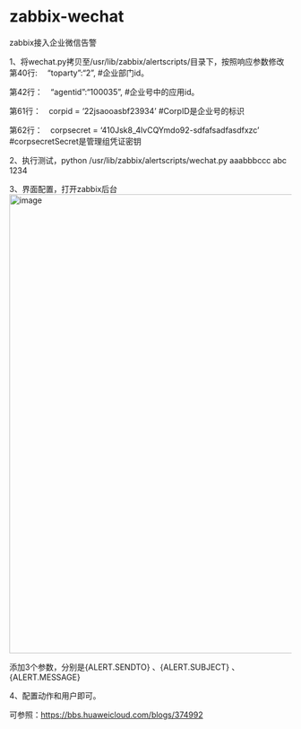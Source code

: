 # zabbix-wechat
zabbix接入企业微信告警




1、将wechat.py拷贝至/usr/lib/zabbix/alertscripts/目录下，按照响应参数修改
第40行:  “toparty”:“2”, #企业部门id。

第42行： “agentid”:“100035”, #企业号中的应用id。

第61行： corpid = ‘22jsaooasbf23934’ #CorpID是企业号的标识

第62行： corpsecret = ‘410Jsk8_4lvCQYmdo92-sdfafsadfasdfxzc’ #corpsecretSecret是管理组凭证密钥

2、执行测试，python /usr/lib/zabbix/alertscripts/wechat.py aaabbbccc abc 1234

3、界面配置，打开zabbix后台
<img width="818" alt="image" src="https://user-images.githubusercontent.com/24469322/231050171-9de6ae39-17d5-4ff9-bf98-1ba469c9fa71.png">

添加3个参数，分别是{ALERT.SENDTO} 、{ALERT.SUBJECT}  、{ALERT.MESSAGE}  

4、配置动作和用户即可。

可参照：https://bbs.huaweicloud.com/blogs/374992
